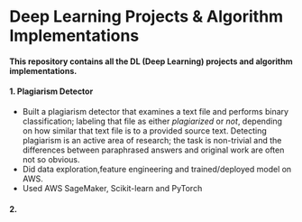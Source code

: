 # Deep Learning Projects & Algorithm Implementations

#### This repository contains all the DL (Deep Learning) projects and algorithm implementations.

#### 1. Plagiarism Detector
- Built a plagiarism detector that examines a text file and performs binary classification; labeling that file as either *plagiarized* or *not*, depending on how similar that text file is to a provided source text. Detecting plagiarism is an active area of research; the task is non-trivial and the differences between paraphrased answers and original work are often not so obvious.
- Did data exploration,feature engineering and trained/deployed model on AWS.
- Used AWS SageMaker, Scikit-learn and PyTorch

#### 2. 
 
